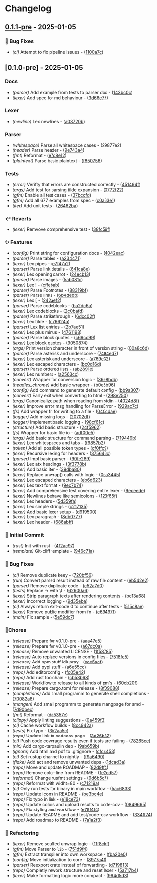 # Changelog


## [0.1.1-pre](https://github.com/Flokkq/https://github.com/orhun/git-cliff/blob/main/cliff.toml/compare/v0.1.0-pre..v0.1.1-pre) - 2025-01-05




### 🐛 Bug Fixes

- *(ci)* Attempt to fix pipeline issues - ([1100a7c](https://github.com/Flokkq/https://github.com/orhun/git-cliff/blob/main/cliff.toml/commit/1100a7c46937617fc6ecddf75ff6399c3cc9c18c))


## [0.1.0-pre] - 2025-01-05




### Docs

- *(parser)* Add example from tests to parser doc - ([143bc0c](https://github.com/Flokkq/https://github.com/orhun/git-cliff/blob/main/cliff.toml/commit/143bc0c32cddf63a1ff99b27eee1652b1af707bf))
- *(lexer)* Add spec for md behaviour - ([3d66e77](https://github.com/Flokkq/https://github.com/orhun/git-cliff/blob/main/cliff.toml/commit/3d66e778620f4b2d57fe93dc078ed397c21b49ec))

### Lexer

- *(newline)* Lex newlines - ([a03720b](https://github.com/Flokkq/https://github.com/orhun/git-cliff/blob/main/cliff.toml/commit/a03720b54ea74e862434d1cf4cb7087dd666b074))

### Parser

- *(whitespace)* Parse all whitespace cases - ([29877e2](https://github.com/Flokkq/https://github.com/orhun/git-cliff/blob/main/cliff.toml/commit/29877e26834f32289436da2271bc2795f26cbd4b))
- *(header)* Parse header - ([9e743a4](https://github.com/Flokkq/https://github.com/orhun/git-cliff/blob/main/cliff.toml/commit/9e743a4cf760a060f792d480e646d47054ad6399))
- *(fmt)* Reformat - ([e7c8e12](https://github.com/Flokkq/https://github.com/orhun/git-cliff/blob/main/cliff.toml/commit/e7c8e129f503d502e8e6b886c0f68ddb269bb2bf))
- *(plaintext)* Parse basic plaintext - ([f850756](https://github.com/Flokkq/https://github.com/orhun/git-cliff/blob/main/cliff.toml/commit/f8507561f0c81a99d97fa67aab62a388c1f496a1))

### Tests

- *(error)* Verifty that errors are constructed correctly - ([451494f](https://github.com/Flokkq/https://github.com/orhun/git-cliff/blob/main/cliff.toml/commit/451494f3e59acd873a678530169dfa771c2eea3d))
- *(args)* Add test for parsing tilde expansion - ([0772f22](https://github.com/Flokkq/https://github.com/orhun/git-cliff/blob/main/cliff.toml/commit/0772f221914e5ca91832a759e4b54bdcbb3428c6))
- *(gfm)* Enable all test cases - ([37bccfd](https://github.com/Flokkq/https://github.com/orhun/git-cliff/blob/main/cliff.toml/commit/37bccfde9d24578b9bc7ef344cda6c46b11e09cc))
- *(gfm)* Add all 677 examples from spec - ([c0a63e1](https://github.com/Flokkq/https://github.com/orhun/git-cliff/blob/main/cliff.toml/commit/c0a63e146ec487d3fec60da104e17752c959de67))
- *(iter)* Add unit tests - ([26462ba](https://github.com/Flokkq/https://github.com/orhun/git-cliff/blob/main/cliff.toml/commit/26462ba51e7babbdd171e6602f62a5692f9aaea7))

### ↩️ Reverts

- *(lexer)* Remvove comprehensive test - ([38fc59f](https://github.com/Flokkq/https://github.com/orhun/git-cliff/blob/main/cliff.toml/commit/38fc59f6025942382ff1476eaf1b71381e92496e))

### ✨ Features

- *(config)* Print string for configuration docs - ([4042eac](https://github.com/Flokkq/https://github.com/orhun/git-cliff/blob/main/cliff.toml/commit/4042eacae45fc864b8dc2b680d01aa55ced61a0b))
- *(parser)* Parse tables - ([a234471](https://github.com/Flokkq/https://github.com/orhun/git-cliff/blob/main/cliff.toml/commit/a234471e655dbfa8997aae3f7d4e185cf272d2a4))
- *(lexer)* Lex pipes - ([e7f47a2](https://github.com/Flokkq/https://github.com/orhun/git-cliff/blob/main/cliff.toml/commit/e7f47a2b73a264283e00da2ce85caab87d4bdc63))
- *(parser)* Parse link details - ([641ca8e](https://github.com/Flokkq/https://github.com/orhun/git-cliff/blob/main/cliff.toml/commit/641ca8ebeec675c2791586264d11b16dc00d0db7))
- *(lexer)* Lex opening carrot - ([24ecb13](https://github.com/Flokkq/https://github.com/orhun/git-cliff/blob/main/cliff.toml/commit/24ecb13a88dbd6e7fa8655699c4c5c01ce33b4e8))
- *(parser)* Parse images - ([5ab081c](https://github.com/Flokkq/https://github.com/orhun/git-cliff/blob/main/cliff.toml/commit/5ab081ca89ab6ee7cab40cf12bbeca58450790aa))
- *(lexer)* Lex ! - ([cffebab](https://github.com/Flokkq/https://github.com/orhun/git-cliff/blob/main/cliff.toml/commit/cffebab82464d590fff232682eddee296d2a0c06))
- *(parser)* Parse Footnotes - ([88319bf](https://github.com/Flokkq/https://github.com/orhun/git-cliff/blob/main/cliff.toml/commit/88319bf1db91502ede2bf981a4fe59eb9a848b1c))
- *(parser)* Parse links - ([6b4dedb](https://github.com/Flokkq/https://github.com/orhun/git-cliff/blob/main/cliff.toml/commit/6b4dedbece656dacef0e73412da92decbd71a732))
- *(lexer)* Lex [ - ([242aef2](https://github.com/Flokkq/https://github.com/orhun/git-cliff/blob/main/cliff.toml/commit/242aef2973ac31921ddfe84557a16575f69a2e28))
- *(parser)* Parse codeblocks - ([ba2dc6a](https://github.com/Flokkq/https://github.com/orhun/git-cliff/blob/main/cliff.toml/commit/ba2dc6a993795a9ae3eef18bf7a6189073c4b78b))
- *(lexer)* Lex codeblocks - ([2c0bafd](https://github.com/Flokkq/https://github.com/orhun/git-cliff/blob/main/cliff.toml/commit/2c0bafdd064e92fcfd2e32acd3b4ebf1753a53a6))
- *(parser)* Parse strikethrough - ([6dcc02f](https://github.com/Flokkq/https://github.com/orhun/git-cliff/blob/main/cliff.toml/commit/6dcc02f401c08e600c7842c1c9671a78b61cd11a))
- *(lexer)* Lex tilde - ([d76624a](https://github.com/Flokkq/https://github.com/orhun/git-cliff/blob/main/cliff.toml/commit/d76624a7e3e0022323e407e2729270bf0dcccfe7))
- *(parser)* Lex list entries - ([2b7ae51](https://github.com/Flokkq/https://github.com/orhun/git-cliff/blob/main/cliff.toml/commit/2b7ae51065f0df59e917a010a6c6e5737834d7f0))
- *(lexer)* Lex plus minus - ([4761198](https://github.com/Flokkq/https://github.com/orhun/git-cliff/blob/main/cliff.toml/commit/476119888e1c49b7d1dc970a2a8ca4ef6c5eebc1))
- *(parser)* Parse block quotes - ([c69cc99](https://github.com/Flokkq/https://github.com/orhun/git-cliff/blob/main/cliff.toml/commit/c69cc99b4d78e0d5280f1394f7b8ac20d33c5f01))
- *(lexer)* Lex block quotes - ([9050874](https://github.com/Flokkq/https://github.com/orhun/git-cliff/blob/main/cliff.toml/commit/90508741d1c67f528ef186ed117d54c505663944))
- *(args)* Print version character in front of version string - ([00a8c6d](https://github.com/Flokkq/https://github.com/orhun/git-cliff/blob/main/cliff.toml/commit/00a8c6d67c86453c4b6ab39f4527a44a14b196e6))
- *(parser)* Parse asterisk and underscore - ([7494ed7](https://github.com/Flokkq/https://github.com/orhun/git-cliff/blob/main/cliff.toml/commit/7494ed784f603bdb9f27fd05c195fd560689c339))
- *(lexer)* Lex asterisk and underscore - ([a769e32](https://github.com/Flokkq/https://github.com/orhun/git-cliff/blob/main/cliff.toml/commit/a769e32fad96bf4e34135d131949f40b2ae0bb1e))
- *(lexer)* Lex escaped characters - ([bc0d16d](https://github.com/Flokkq/https://github.com/orhun/git-cliff/blob/main/cliff.toml/commit/bc0d16d3faa5c099b71486f05387b246d8f0708a))
- *(parser)* Parse ordered lists - ([ab2891e](https://github.com/Flokkq/https://github.com/orhun/git-cliff/blob/main/cliff.toml/commit/ab2891e892570b8b7722e926900e40ff18accb7d))
- *(lexer)* Lex numbers - ([a2563cc](https://github.com/Flokkq/https://github.com/orhun/git-cliff/blob/main/cliff.toml/commit/a2563ccbfa21dd418f0368fdadb3be264ef238e0))
- *(convert)* Wrapper for conversion logic - ([36e8bdb](https://github.com/Flokkq/https://github.com/orhun/git-cliff/blob/main/cliff.toml/commit/36e8bdbe2d68b20016842ddc09d64e0f89cd7710))
- *(headles_chrome)* Add basic wrapper - ([b0e5b96](https://github.com/Flokkq/https://github.com/orhun/git-cliff/blob/main/cliff.toml/commit/b0e5b96d2a61d660cdebb2036ec188ae5aa8d071))
- *(config)* Add command to generate default config - ([bb9a307](https://github.com/Flokkq/https://github.com/orhun/git-cliff/blob/main/cliff.toml/commit/bb9a307c1d7d8ce42c7223b1a540720a4a95cdd0))
- *(convert)* Early exit when converting to html - ([298e250](https://github.com/Flokkq/https://github.com/orhun/git-cliff/blob/main/cliff.toml/commit/298e250ef5fd6edd05cb08d3f45f8b256fc013e2))
- *(args)* Canonicalize path when reading from stdin - ([4024d8f](https://github.com/Flokkq/https://github.com/orhun/git-cliff/blob/main/cliff.toml/commit/4024d8f24ab4b601568bdf9404d39711ee85485d))
- *(lexer)* Improve error msg handling for ParseError - ([929ac7c](https://github.com/Flokkq/https://github.com/orhun/git-cliff/blob/main/cliff.toml/commit/929ac7c5a60ad39eb651b1c94197b4ad4125b440))
- *(fs)* Add wrapper fn for writing to a file - ([040cdae](https://github.com/Flokkq/https://github.com/orhun/git-cliff/blob/main/cliff.toml/commit/040cdaea0e00fdd78a0538e4bf4e52d9fc83b10c))
- *(logger)* Add missing logs - ([20702df](https://github.com/Flokkq/https://github.com/orhun/git-cliff/blob/main/cliff.toml/commit/20702dfd24d4f88dba6b1a8a15fad0aaef2eeab2))
- *(logger)* Implement basic logging - ([98cf61c](https://github.com/Flokkq/https://github.com/orhun/git-cliff/blob/main/cliff.toml/commit/98cf61c0dcaa2fbe9440cb010971008467228f7f))
- *(structure)* Add basic structure - ([24f5962](https://github.com/Flokkq/https://github.com/orhun/git-cliff/blob/main/cliff.toml/commit/24f5962f1c5e9d7f49917410f7734fa8ba1e392c))
- *(fs)* Wrapper for basic file io - ([adf00e5](https://github.com/Flokkq/https://github.com/orhun/git-cliff/blob/main/cliff.toml/commit/adf00e5e065adb409e1f28efabb7dfbf044c9a56))
- *(args)* Add basic structure for command parsing - ([719449b](https://github.com/Flokkq/https://github.com/orhun/git-cliff/blob/main/cliff.toml/commit/719449bcb23c1f32a0c69e07bb75e17a10b3fda4))
- *(lexer)* Lex whitespaces and tabs - ([f9857b2](https://github.com/Flokkq/https://github.com/orhun/git-cliff/blob/main/cliff.toml/commit/f9857b28267351462e56375c8c181cfc3edb4b1f))
- *(token)* Add all possible token types - ([cf0ffc9](https://github.com/Flokkq/https://github.com/orhun/git-cliff/blob/main/cliff.toml/commit/cf0ffc91ced882040e519cc04e8fffc51091c137))
- *(lexer)* Recursive lexing for headers - ([375646c](https://github.com/Flokkq/https://github.com/orhun/git-cliff/blob/main/cliff.toml/commit/375646caca0609dd5a52b3ef8c6aff2874d1739a))
- *(parser)* Impl basic parser - ([90fe289](https://github.com/Flokkq/https://github.com/orhun/git-cliff/blob/main/cliff.toml/commit/90fe289d9019263f1184c317a8cdbf90e50a4aa1))
- *(lexer)* Lex atx headings - ([3f3778b](https://github.com/Flokkq/https://github.com/orhun/git-cliff/blob/main/cliff.toml/commit/3f3778b37074c60277ded68885ffabcc9a7446e8))
- *(lexer)* Add basic iter - ([39dba80](https://github.com/Flokkq/https://github.com/orhun/git-cliff/blob/main/cliff.toml/commit/39dba80360848c4e930a923ef13b7266308597c7))
- *(lexer)* Replace unwrap() calls with logic - ([0ea3445](https://github.com/Flokkq/https://github.com/orhun/git-cliff/blob/main/cliff.toml/commit/0ea3445f027d91074798cdacf0e96b48dec8217c))
- *(lexer)* Lex escaped characters - ([eb6d623](https://github.com/Flokkq/https://github.com/orhun/git-cliff/blob/main/cliff.toml/commit/eb6d623d6d2a70ce0696c2feb92f5125d3cbcdc4))
- *(lexer)* Lex text format - ([9ec7b74](https://github.com/Flokkq/https://github.com/orhun/git-cliff/blob/main/cliff.toml/commit/9ec7b744876e34a7ffc84df6e0b9f345b8675de0))
- *(lexer)* Add comprehensive test covering entire lexer - ([9eceede](https://github.com/Flokkq/https://github.com/orhun/git-cliff/blob/main/cliff.toml/commit/9eceede6de1c38dd4d8e11b67341d4f152074bf8))
- *(lexer)* Newlines behave like semicolons - ([123f65f](https://github.com/Flokkq/https://github.com/orhun/git-cliff/blob/main/cliff.toml/commit/123f65fd2f18b1a985411a2d5990f9c191c25b0a))
- *(lexer)* Lex headers - ([5d359fa](https://github.com/Flokkq/https://github.com/orhun/git-cliff/blob/main/cliff.toml/commit/5d359faea55abe5838e25a598f9148d7a81973ab))
- *(lexer)* Lex simple strings - ([c217135](https://github.com/Flokkq/https://github.com/orhun/git-cliff/blob/main/cliff.toml/commit/c217135c25ee08172cb2067dc07770bd828e2e43))
- *(lexer)* Add basic lexer setup - ([d919500](https://github.com/Flokkq/https://github.com/orhun/git-cliff/blob/main/cliff.toml/commit/d9195000b17f05a87849f11f7e591bfb1d95c205))
- *(lexer)* Lex paragraph - ([8db0777](https://github.com/Flokkq/https://github.com/orhun/git-cliff/blob/main/cliff.toml/commit/8db077747633bd20b8224a0663ec22e7a9e8566d))
- *(lexer)* Lex header - ([686abff](https://github.com/Flokkq/https://github.com/orhun/git-cliff/blob/main/cliff.toml/commit/686abff5386f3ed1c896eb7bc4c1dce18b75dca5))

### 🎉 Initial Commit

- *(rust)* Init with rust - ([4f2ac97](https://github.com/Flokkq/https://github.com/orhun/git-cliff/blob/main/cliff.toml/commit/4f2ac9702169993dfb7150c6ee3a3bd876e3f9f7))
- *(template)* Git-cliff template - ([946c71a](https://github.com/Flokkq/https://github.com/orhun/git-cliff/blob/main/cliff.toml/commit/946c71ae6a09016c0c331a97c570baedc95d2a29))

### 🐛 Bug Fixes

- *(ci)* Remove duplicate keey - ([720bf56](https://github.com/Flokkq/https://github.com/orhun/git-cliff/blob/main/cliff.toml/commit/720bf56d82f5c5e2d7221ec7bcfcf1f1f8096beb))
- *(run)* Convert parsed result instead of raw file content - ([eb542e2](https://github.com/Flokkq/https://github.com/orhun/git-cliff/blob/main/cliff.toml/commit/eb542e207d07d9e4e51677adfc9a36f3f88b6bfa))
- *(parser)* Remove duplicate code - ([c52a7d0](https://github.com/Flokkq/https://github.com/orhun/git-cliff/blob/main/cliff.toml/commit/c52a7d00952aca45594c020349e137a33b412df0))
- *(tests)* Replace → with \t - ([62600a6](https://github.com/Flokkq/https://github.com/orhun/git-cliff/blob/main/cliff.toml/commit/62600a6f6a202189366cfa4331f25fe0a1bb7fe0))
- *(lexer)* Strip paragraph texts after rendering contents - ([bc13a68](https://github.com/Flokkq/https://github.com/orhun/git-cliff/blob/main/cliff.toml/commit/bc13a6802416a1f2b99a7c82e32ab51782374838))
- *(lexer)* Incorrect logging - ([9d35eba](https://github.com/Flokkq/https://github.com/orhun/git-cliff/blob/main/cliff.toml/commit/9d35ebab417c905b02855e703dafc3582f918545))
- *(ci)* Always return exit-code 0 to continue after tests - ([515c8ae](https://github.com/Flokkq/https://github.com/orhun/git-cliff/blob/main/cliff.toml/commit/515c8aec60cd4a81843a3734b18990a164ca9166))
- *(lexer)* Remove public modifier from fn - ([c69497f](https://github.com/Flokkq/https://github.com/orhun/git-cliff/blob/main/cliff.toml/commit/c69497f62c2be012881c5ef147d39a842c770b34))
- *(main)* Fix sample - ([5e59dc7](https://github.com/Flokkq/https://github.com/orhun/git-cliff/blob/main/cliff.toml/commit/5e59dc7eee62e939a3d4da68c8d0cac07b15ab7c))

### 🔧Chores

- *(release)* Prepare for v0.1.0-pre - ([aaa47e5](https://github.com/Flokkq/https://github.com/orhun/git-cliff/blob/main/cliff.toml/commit/aaa47e5fb3f1255acfeb92210a15380a66f3d63e))
- *(release)* Prepare for v0.1.0-pre - ([a67dc0a](https://github.com/Flokkq/https://github.com/orhun/git-cliff/blob/main/cliff.toml/commit/a67dc0abe84a4b3129878be693fb81c357bcb258))
- *(release)* Remove unwanted LICENSE - ([1f58785](https://github.com/Flokkq/https://github.com/orhun/git-cliff/blob/main/cliff.toml/commit/1f587850a5c5cc838c5959183e05fc97712172d1))
- *(release)* Auto replace versions in config files - ([7518fe5](https://github.com/Flokkq/https://github.com/orhun/git-cliff/blob/main/cliff.toml/commit/7518fe52ee348be306821a6d5bc19c5926f591e3))
- *(release)* Add npm stuff idk pray - ([cae5aef](https://github.com/Flokkq/https://github.com/orhun/git-cliff/blob/main/cliff.toml/commit/cae5aef7baa70ca01a623a644e62e6cd7a4575cf))
- *(release)* Add pypi stuff - ([a6e55cc](https://github.com/Flokkq/https://github.com/orhun/git-cliff/blob/main/cliff.toml/commit/a6e55ccbdf543f84ab8ecde2e7eb3691af38c8ef))
- *(repo)* Add editorconfig - ([fc05e42](https://github.com/Flokkq/https://github.com/orhun/git-cliff/blob/main/cliff.toml/commit/fc05e422da2cb4793e6e494d443470d5af5234aa))
- *(repo)* Add rust toolchain - ([cb53b68](https://github.com/Flokkq/https://github.com/orhun/git-cliff/blob/main/cliff.toml/commit/cb53b681f1b2b35707d555ee4719500d81d2db94))
- *(release)* Workflow to release to all kinds of pm's - ([60cb20f](https://github.com/Flokkq/https://github.com/orhun/git-cliff/blob/main/cliff.toml/commit/60cb20ff1b8602f1892d67a69ed2250f3901c1ab))
- *(release)* Prepare cargo.toml for release - ([8f09088](https://github.com/Flokkq/https://github.com/orhun/git-cliff/blob/main/cliff.toml/commit/8f09088c8c1a9be3e45a3180ce76635b4eb47484))
- *(completions)* Add small programm to generate shell completions - ([70082a8](https://github.com/Flokkq/https://github.com/orhun/git-cliff/blob/main/cliff.toml/commit/70082a8f85fbb877f7af12b737deaf19e595ca3d))
- *(mangen)* Add small programm to generate mangpage for smd - ([7d90bec](https://github.com/Flokkq/https://github.com/orhun/git-cliff/blob/main/cliff.toml/commit/7d90becd5dc1c589229b5acd8b5807332e41a38f))
- *(fmt)* Reformat - ([dd5357e](https://github.com/Flokkq/https://github.com/orhun/git-cliff/blob/main/cliff.toml/commit/dd5357e04324c52de1531c8d48812b7cdcb00bcd))
- *(clippy)* Apply linting suggestions - ([0a459f3](https://github.com/Flokkq/https://github.com/orhun/git-cliff/blob/main/cliff.toml/commit/0a459f331a1c83cbbfbf42ff9d9edb46b3724338))
- *(ci)* Cache workflow builds - ([8cc942a](https://github.com/Flokkq/https://github.com/orhun/git-cliff/blob/main/cliff.toml/commit/8cc942a54105c777e17c75ae7066954a549662d0))
- *(tests)* Fix typo - ([3b2aa5c](https://github.com/Flokkq/https://github.com/orhun/git-cliff/blob/main/cliff.toml/commit/3b2aa5cd30191f52611bf9cad3a0829325e71b70))
- *(repo)* Update link to codecov page - ([3d26b82](https://github.com/Flokkq/https://github.com/orhun/git-cliff/blob/main/cliff.toml/commit/3d26b82c9ce74aa225a4e499fcff71980162e03f))
- *(ci)* Push code coverage results even if tests are failing - ([78265ce](https://github.com/Flokkq/https://github.com/orhun/git-cliff/blob/main/cliff.toml/commit/78265cec1583a2031706aee5e412c8622ccbe986))
- *(nix)* Add cargo-tarpaulin dep - ([9ab659b](https://github.com/Flokkq/https://github.com/orhun/git-cliff/blob/main/cliff.toml/commit/9ab659b4d6798c37a606302c7f6b4de65e8b95f8))
- *(ignore)* Add html and pdf to .gitignore - ([cfc4453](https://github.com/Flokkq/https://github.com/orhun/git-cliff/blob/main/cliff.toml/commit/cfc4453980f389b33d5ac4a912c185c463fd4863))
- *(ci)* Set rustup channel to nightly - ([f9a6490](https://github.com/Flokkq/https://github.com/orhun/git-cliff/blob/main/cliff.toml/commit/f9a64906f640c6defdb3ae4428904340c1dec6f8))
- *(flake)* Add act and remove unwanted deps - ([1dcad3a](https://github.com/Flokkq/https://github.com/orhun/git-cliff/blob/main/cliff.toml/commit/1dcad3a07a5322978dfbfab29aff2cc2483c2094))
- *(repo)* Move and update ROADMAP - ([82d9ff4](https://github.com/Flokkq/https://github.com/orhun/git-cliff/blob/main/cliff.toml/commit/82d9ff4d9ce22799f1a6a7bed09272ca9fbace54))
- *(repo)* Remove color-line from README - ([1e2cd57](https://github.com/Flokkq/https://github.com/orhun/git-cliff/blob/main/cliff.toml/commit/1e2cd570f270d6d1c71bbe77fb5779a9f5dbbac8))
- *(reformat)* Change rusfmt settings - ([9d6b5c7](https://github.com/Flokkq/https://github.com/orhun/git-cliff/blob/main/cliff.toml/commit/9d6b5c7f64b4a9fd20c4cd5ccfddb76d376bc375))
- *(repo)* Reformat with widht=80 - ([c71219a](https://github.com/Flokkq/https://github.com/orhun/git-cliff/blob/main/cliff.toml/commit/c71219a13d7f04396ec1129f9e177d97fdc47bee))
- *(ci)* Only run tests for binary in main workflow - ([5ac6833](https://github.com/Flokkq/https://github.com/orhun/git-cliff/blob/main/cliff.toml/commit/5ac6833871be723eef871acf4d488b7ad7d9a2aa))
- *(repo)* Update icons in README - ([be3bc4e](https://github.com/Flokkq/https://github.com/orhun/git-cliff/blob/main/cliff.toml/commit/be3bc4ea120ce21bf9d69e54db6aff2a4d382774))
- *(repo)* Fix typo in link - ([e18ce73](https://github.com/Flokkq/https://github.com/orhun/git-cliff/blob/main/cliff.toml/commit/e18ce73e80a3e7a21f2e039dc7a6224658a44858))
- *(repo)* Update colors and upload results to code-cov - ([0849665](https://github.com/Flokkq/https://github.com/orhun/git-cliff/blob/main/cliff.toml/commit/0849665020e4f6286a477393c6514b8e69b69be7))
- *(repo)* Fix styling and workflow - ([e78f4f4](https://github.com/Flokkq/https://github.com/orhun/git-cliff/blob/main/cliff.toml/commit/e78f4f4fde968d2e5216971743cc7b5e9870566d))
- *(repo)* Update README and add test/code-cov workflow - ([334ff74](https://github.com/Flokkq/https://github.com/orhun/git-cliff/blob/main/cliff.toml/commit/334ff7421bdaf9bd09b36a32b1437178415239e4))
- *(repo)* Add roadmap to README - ([7a1a2f3](https://github.com/Flokkq/https://github.com/orhun/git-cliff/blob/main/cliff.toml/commit/7a1a2f3112fad7509486c9d7986ff4cdaa4f7b2f))

### 🚜 Refactoring

- *(lexer)* Remove scuffed unwrap logic - ([11f8cbf](https://github.com/Flokkq/https://github.com/orhun/git-cliff/blob/main/cliff.toml/commit/11f8cbf5d2d332a70d58c9d797f1226712469131))
- *(gfm)* Move Parser to `lib` - ([751d9f4](https://github.com/Flokkq/https://github.com/orhun/git-cliff/blob/main/cliff.toml/commit/751d9f417a203863af534b3becf4b4d7c0438433))
- *(gfm)* Extract transpiler into own workspace - ([fba20e0](https://github.com/Flokkq/https://github.com/orhun/git-cliff/blob/main/cliff.toml/commit/fba20e073faaafdd27743a17888a60916f0bc43a))
- *(config)* Move initialization to core - ([8977a41](https://github.com/Flokkq/https://github.com/orhun/git-cliff/blob/main/cliff.toml/commit/8977a41c0a97ab120891805ec2569e08ca7a62e5))
- *(parser)* Reexport crate insteaf of forwarding - ([d719813](https://github.com/Flokkq/https://github.com/orhun/git-cliff/blob/main/cliff.toml/commit/d719813037ebb072c43a9c56bb6b3b5c4a7f41b0))
- *(repo)* Completly rework structure and reset lexer - ([5a717b4](https://github.com/Flokkq/https://github.com/orhun/git-cliff/blob/main/cliff.toml/commit/5a717b4e6b5bee955de66b923594c746c99f5442))
- *(lexer)* Make formatting logic more compact - ([994d5d3](https://github.com/Flokkq/https://github.com/orhun/git-cliff/blob/main/cliff.toml/commit/994d5d3f2ef2c15dde0f71bd5355e2d03b8322a0))
<!-- generated by git-cliff -->
